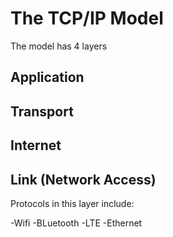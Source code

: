 # The TCP/IP Model

The model has 4 layers

## Application

## Transport

## Internet

## Link (Network Access)

Protocols in this layer include:

-Wifi
-BLuetooth
-LTE
-Ethernet
